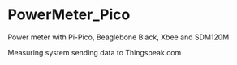 # PowerMeter_Pico
Power meter with Pi-Pico, Beaglebone Black, Xbee and SDM120M

Measuring system sending data to Thingspeak.com

